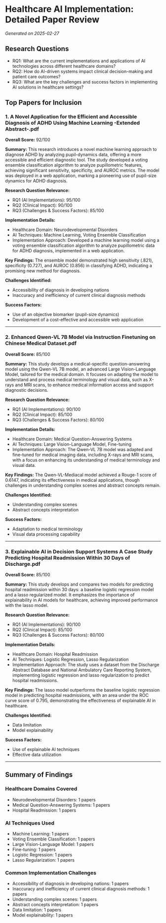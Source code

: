 # Healthcare AI Implementation: Detailed Paper Review

*Generated on 2025-02-27*

## Research Questions

- RQ1: What are the current implementations and applications of AI technologies across different healthcare domains?
- RQ2: How do AI-driven systems impact clinical decision-making and patient care outcomes?
- RQ3: What are the key challenges and success factors in implementing AI solutions in healthcare settings?

## Top Papers for Inclusion

### 1. A Novel Application for the Efficient and Accessible Diagnosis of ADHD Using Machine Learning -Extended Abstract-.pdf

**Overall Score:** 92/100

**Summary:** This research introduces a novel machine learning approach to diagnose ADHD by analyzing pupil-dynamics data, offering a more accessible and efficient diagnostic tool. The study developed a voting ensemble classification algorithm to analyze pupillometric features, achieving significant sensitivity, specificity, and AUROC metrics. The model was deployed in a web application, marking a pioneering use of pupil-size dynamics for ADHD diagnosis.

**Research Question Relevance:**
- RQ1 (AI Implementations): 95/100
- RQ2 (Clinical Impact): 90/100
- RQ3 (Challenges & Success Factors): 85/100

**Implementation Details:**
- Healthcare Domain: Neurodevelopmental Disorders
- AI Techniques: Machine Learning, Voting Ensemble Classification
- Implementation Approach: Developed a machine learning model using a voting ensemble classification algorithm to analyze pupillometric data for ADHD diagnosis, implemented in a web application.

**Key Findings:**
The ensemble model demonstrated high sensitivity (.821), specificity (0.727), and AUROC (0.856) in classifying ADHD, indicating a promising new method for diagnosis.

**Challenges Identified:**
- Accessibility of diagnosis in developing nations
- Inaccuracy and inefficiency of current clinical diagnosis methods

**Success Factors:**
- Use of an objective biomarker (pupil-size dynamics)
- Development of a cost-effective and accessible web application

---

### 2. Enhanced Qwen-VL 7B Model via Instruction Finetuning on Chinese Medical Dataset.pdf

**Overall Score:** 85/100

**Summary:** This study develops a medical-specific question-answering model using the Qwen-VL 7B model, an advanced Large Vision-Language Model, tailored for the medical domain. It focuses on adapting the model to understand and process medical terminology and visual data, such as X-rays and MRI scans, to enhance medical information access and support diagnostic decisions.

**Research Question Relevance:**
- RQ1 (AI Implementations): 90/100
- RQ2 (Clinical Impact): 85/100
- RQ3 (Challenges & Success Factors): 80/100

**Implementation Details:**
- Healthcare Domain: Medical Question-Answering Systems
- AI Techniques: Large Vision-Language Model, Fine-tuning
- Implementation Approach: The Qwen-VL 7B model was adapted and fine-tuned for medical imaging data, including X-rays and MRI scans, with a focus on enhancing its understanding of medical terminology and visual data.

**Key Findings:**
The Qwen-VL-Mediacal model achieved a Rouge-1 score of 0.6147, indicating its effectiveness in medical applications, though challenges in understanding complex scenes and abstract concepts remain.

**Challenges Identified:**
- Understanding complex scenes
- Abstract concepts interpretation

**Success Factors:**
- Adaptation to medical terminology
- Visual data processing capability

---

### 3. Explainable AI in Decision Support Systems  A Case Study Predicting Hospital Readmission Within 30 Days of Discharge.pdf

**Overall Score:** 85/100

**Summary:** This study develops and compares two models for predicting hospital readmission within 30 days: a baseline logistic regression model and a lasso regularized model. It emphasizes the importance of explainability in AI models for healthcare, achieving improved performance with the lasso model.

**Research Question Relevance:**
- RQ1 (AI Implementations): 90/100
- RQ2 (Clinical Impact): 85/100
- RQ3 (Challenges & Success Factors): 80/100

**Implementation Details:**
- Healthcare Domain: Hospital Readmission
- AI Techniques: Logistic Regression, Lasso Regularization
- Implementation Approach: The study uses a dataset from the Discharge Abstract Database and National Ambulatory Care Reporting System, implementing logistic regression and lasso regularization to predict hospital readmissions.

**Key Findings:**
The lasso model outperforms the baseline logistic regression model in predicting hospital readmissions, with an area under the ROC curve score of 0.795, demonstrating the effectiveness of explainable AI in healthcare.

**Challenges Identified:**
- Data limitation
- Model explainability

**Success Factors:**
- Use of explainable AI techniques
- Effective data utilization

---

## Summary of Findings

### Healthcare Domains Covered

- Neurodevelopmental Disorders: 1 papers
- Medical Question-Answering Systems: 1 papers
- Hospital Readmission: 1 papers

### AI Techniques Used

- Machine Learning: 1 papers
- Voting Ensemble Classification: 1 papers
- Large Vision-Language Model: 1 papers
- Fine-tuning: 1 papers
- Logistic Regression: 1 papers
- Lasso Regularization: 1 papers

### Common Implementation Challenges

- Accessibility of diagnosis in developing nations: 1 papers
- Inaccuracy and inefficiency of current clinical diagnosis methods: 1 papers
- Understanding complex scenes: 1 papers
- Abstract concepts interpretation: 1 papers
- Data limitation: 1 papers
- Model explainability: 1 papers
